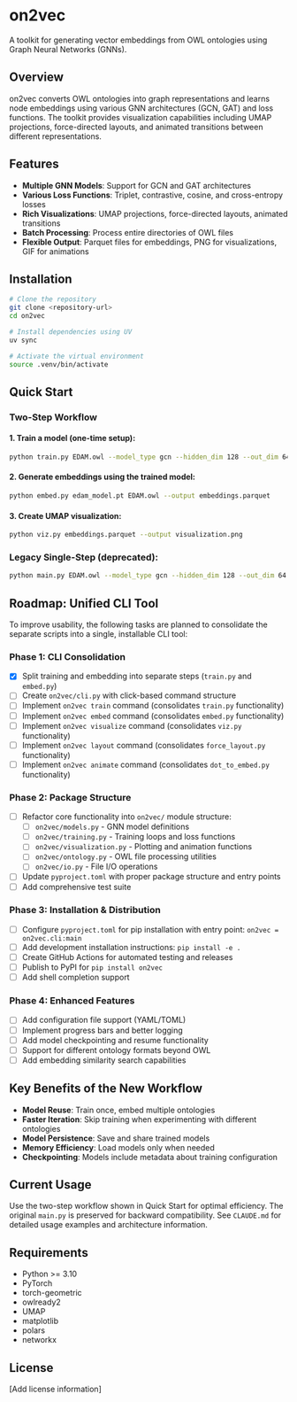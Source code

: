 # on2vec

A toolkit for generating vector embeddings from OWL ontologies using Graph Neural Networks (GNNs).

## Overview

on2vec converts OWL ontologies into graph representations and learns node embeddings using various GNN architectures (GCN, GAT) and loss functions. The toolkit provides visualization capabilities including UMAP projections, force-directed layouts, and animated transitions between different representations.

## Features

- **Multiple GNN Models**: Support for GCN and GAT architectures
- **Various Loss Functions**: Triplet, contrastive, cosine, and cross-entropy losses
- **Rich Visualizations**: UMAP projections, force-directed layouts, animated transitions
- **Batch Processing**: Process entire directories of OWL files
- **Flexible Output**: Parquet files for embeddings, PNG for visualizations, GIF for animations

## Installation

```bash
# Clone the repository
git clone <repository-url>
cd on2vec

# Install dependencies using UV
uv sync

# Activate the virtual environment
source .venv/bin/activate
```

## Quick Start

### Two-Step Workflow

#### 1. Train a model (one-time setup):
```bash
python train.py EDAM.owl --model_type gcn --hidden_dim 128 --out_dim 64 --epochs 100 --model_output edam_model.pt
```

#### 2. Generate embeddings using the trained model:
```bash
python embed.py edam_model.pt EDAM.owl --output embeddings.parquet
```

#### 3. Create UMAP visualization:
```bash
python viz.py embeddings.parquet --output visualization.png
```

### Legacy Single-Step (deprecated):
```bash
python main.py EDAM.owl --model_type gcn --hidden_dim 128 --out_dim 64 --epochs 100 --output embeddings.parquet
```

## Roadmap: Unified CLI Tool

To improve usability, the following tasks are planned to consolidate the separate scripts into a single, installable CLI tool:

### Phase 1: CLI Consolidation
- [x] Split training and embedding into separate steps (`train.py` and `embed.py`)
- [ ] Create `on2vec/cli.py` with click-based command structure
- [ ] Implement `on2vec train` command (consolidates `train.py` functionality)
- [ ] Implement `on2vec embed` command (consolidates `embed.py` functionality)
- [ ] Implement `on2vec visualize` command (consolidates `viz.py` functionality)
- [ ] Implement `on2vec layout` command (consolidates `force_layout.py` functionality)
- [ ] Implement `on2vec animate` command (consolidates `dot_to_embed.py` functionality)

### Phase 2: Package Structure
- [ ] Refactor core functionality into `on2vec/` module structure:
  - [ ] `on2vec/models.py` - GNN model definitions
  - [ ] `on2vec/training.py` - Training loops and loss functions
  - [ ] `on2vec/visualization.py` - Plotting and animation functions
  - [ ] `on2vec/ontology.py` - OWL file processing utilities
  - [ ] `on2vec/io.py` - File I/O operations
- [ ] Update `pyproject.toml` with proper package structure and entry points
- [ ] Add comprehensive test suite

### Phase 3: Installation & Distribution
- [ ] Configure `pyproject.toml` for pip installation with entry point: `on2vec = on2vec.cli:main`
- [ ] Add development installation instructions: `pip install -e .`
- [ ] Create GitHub Actions for automated testing and releases
- [ ] Publish to PyPI for `pip install on2vec`
- [ ] Add shell completion support

### Phase 4: Enhanced Features
- [ ] Add configuration file support (YAML/TOML)
- [ ] Implement progress bars and better logging
- [ ] Add model checkpointing and resume functionality
- [ ] Support for different ontology formats beyond OWL
- [ ] Add embedding similarity search capabilities

## Key Benefits of the New Workflow

- **Model Reuse**: Train once, embed multiple ontologies
- **Faster Iteration**: Skip training when experimenting with different ontologies
- **Model Persistence**: Save and share trained models
- **Memory Efficiency**: Load models only when needed
- **Checkpointing**: Models include metadata about training configuration

## Current Usage

Use the two-step workflow shown in Quick Start for optimal efficiency. The original `main.py` is preserved for backward compatibility. See `CLAUDE.md` for detailed usage examples and architecture information.

## Requirements

- Python >= 3.10
- PyTorch
- torch-geometric
- owlready2
- UMAP
- matplotlib
- polars
- networkx

## License

[Add license information]